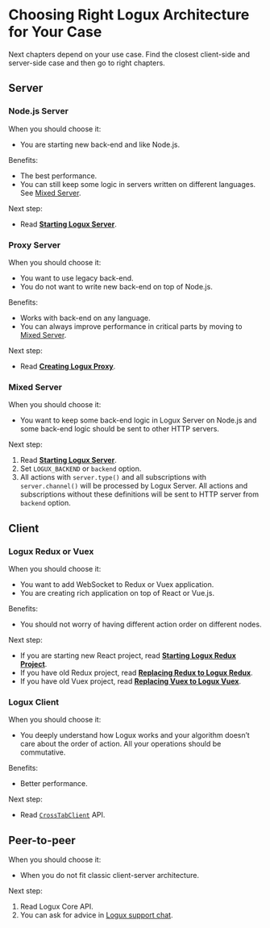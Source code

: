 # Choosing Right Logux Architecture for Your Case

Next chapters depend on your use case. Find the closest client-side and server-side case and then go to right chapters.


## Server

### Node.js Server

When you should choose it:

* You are starting new back-end and like Node.js.

Benefits:

* The best performance.
* You can still keep some logic in servers written on different languages. See [Mixed Server](#mixed-server).

Next step:

* Read **[Starting Logux Server](../starting/node-server.md)**.

### Proxy Server

When you should choose it:

* You want to use legacy back-end.
* You do not want to write new back-end on top of Node.js.

Benefits:

* Works with back-end on any language.
* You can always improve performance in critical parts by moving to [Mixed Server](#mixed-server).

Next step:

* Read **[Creating Logux Proxy](../starting/proxy-server.md)**.


### Mixed Server

When you should choose it:

* You want to keep some back-end logic in Logux Server on Node.js and some back-end logic should be sent to other HTTP servers.

Next step:

1. Read **[Starting Logux Server](../starting/node-server.md)**.
2. Set `LOGUX_BACKEND` or `backend` option.
3. All actions with `server.type()` and all subscriptions with `server.channel()` will be processed by Logux Server. All actions and subscriptions without these definitions will be sent to HTTP server from `backend` option.


## Client

### Logux Redux or Vuex

When you should choose it:

* You want to add WebSocket to Redux or Vuex application.
* You are creating rich application on top of React or Vue.js.

Benefits:

* You should not worry of having different action order on different nodes.

Next step:

* If you are starting new React project, read **[Starting Logux Redux Project](../starting/new-client.md)**.
* If you have old Redux project, read **[Replacing Redux to Logux Redux](../starting/replace-redux.md)**.
* If you have old Vuex project, read **[Replacing Vuex to Logux Vuex](../starting/replace-vuex.md)**.


### Logux Client

When you should choose it:

* You deeply understand how Logux works and your algorithm doesn’t care about the order of action. All your operations should be commutative.

Benefits:

* Better performance.

Next step:

* Read [`CrossTabClient`](https://logux.io/redux-api/#crosstabclient) API.


## Peer-to-peer

When you should choose it:

* When you do not fit classic client-server architecture.

Next step:

1. Read Logux Core API.
2. You can ask for advice in [Logux support chat](https://gitter.im/logux/logux).
